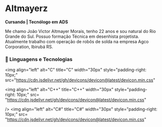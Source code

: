 # Altmayerz

**Cursando | Tecnólogo em ADS**

Me chamo João Victor Altmayer Morais, tenho 22 anos e sou natural do Rio Grande do Sul. Possuo formação Técnica em desenhista projetista. Atualmente trabalho com operação de robôs de solda na empresa Agco Corporation, Ibirubá RS.


### 🤖 Linguagens e Tecnologias

<img 
    align="left" 
    alt="C"
    title="C" 
    width="30px" 
    style="padding-right: 10px;" 
    src="https://cdn.jsdelivr.net/gh/devicons/devicon@latest/devicon.min.css"
    

          
<img 
    align="left" 
    alt="C++" 
    title="C++"
    width="30px" 
    style="padding-right: 10px;" 
    src= "https://cdn.jsdelivr.net/gh/devicons/devicon@latest/devicon.min.css"
            
          
/>
<img 
    align="left" 
    alt="C#" 
    title="C#"
    width="30px" 
    style="padding-right: 10px;" 
    src= "https://cdn.jsdelivr.net/gh/devicons/devicon@latest/devicon.min.css" 

   

